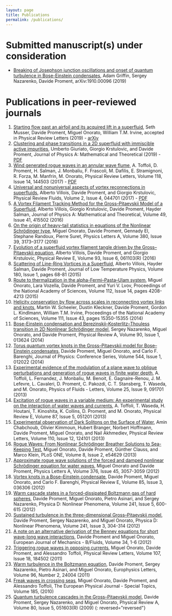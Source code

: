 ```yaml
---
layout: page
title: Publications
permalink: /publications/
---
```


# Submitted manuscript(s) under consideration
- [Breaking of Josephson junction oscillations and onset of quantum turbulence in Bose-Einstein condensates](https://arxiv.org/abs/1910.00096), Adam Griffin, Sergey Nazarenko, Davide Proment, arXiv:1910.00096 (2019)

# Publications in peer-reviewed journals
1. [Starting flow past an airfoil and its acquired lift in a superfluid](https://journals.aps.org/prl/accepted/a2075Yf2Q151086d79a44df26b37e9ae75d770eb4), Seth Musser, Davide Proment, Miguel Onorato, William T.M. Irvine, accepted in Physical Review Letters (2019) - [arXiv](https://arxiv.org/abs/1904.04908)
0. [Clustering and phase transitions in a 2D superfluid with immiscible active impurities](https://doi.org/10.1088/1751-8121/ab2607), Umberto Giuriato, Giorgio Krstulovic, and Davide Proment, Journal of Physics A: Mathematical and Theoretical (2019) - [PDF](https://iopscience.iop.org/article/10.1088/1751-8121/ab2607/pdf)
0. [Wind generated rogue waves in an annular wave flume](https://doi.org/10.1103/PhysRevLett.118.144503), A. Toffoli, D. Proment, H. Salman, J. Monbaliu, F. Frascoli, M. Dafilis, E. Stramignoni, R. Forza, M. Manfrin, M. Onorato, Physical Review Letters, Volume 118, Issue 14, 144503 (2017) - [PDF](../static/papers/PhysRevLett.118.144503.pdf)
0. [Universal and nonuniversal aspects of vortex reconnections in superfluids](https://doi.org/10.1103/PhysRevFluids.2.044701), Alberto Villois, Davide Proment, and Giorgio Krstulovic, Physical Review Fluids, Volume 2, Issue 4, 044701 (2017) - [PDF]()
0. [A Vortex Filament Tracking Method for the Gross–Pitaevskii Model of a Superfluid](https://doi.org/10.1088/1751-8113/49/41/415502), Alberto Villois, Giorgio Krstulovic, Davide Proment, Hayder Salman, Journal of Physics A: Mathematical and Theoretical, Volume 49, Issue 41, 415502 (2016)
0. [On the origin of heavy-tail statistics in equations of the Nonlinear Schrödinger type](https://doi.org/10.1016/j.physleta.2016.07.048), Miguel Onorato, Davide Proment, Gennady El, Stephane Randoux, Pierre Suret, Physics Letters A, Volume 380, Issue 39, 3173–3177 (2016)
0. [Evolution of a superfluid vortex filament tangle driven by the Gross–Pitaevskii equation](https://doi.org/10.1103/PhysRevE.93.061103), Alberto Villois, Davide Proment, and Giorgio Krstulovic, Physical Review E, Volume 93, Issue 6, 061103(R) (2016)
0. [Scattering of Line-Ring Vortices in a Superfluid](https://doi.org/10.1007/s1090), Alberto Villois, Hayder Salman, Davide Proment, Journal of Low Temperature Physics, Volume 180, Issue 1, pages 68-81 (2015)
0. [Route to thermalization in the alpha-Fermi–Pasta–Ulam system](https://doi.org/10.1073/pnas.1404397112), Miguel Onorato, Lara Vozella, Davide Proment, and Yuri V. Lvov, Proceedings of the National Academy of Sciences, Volume 112, Issue 14, pages 4208-4213 (2015)
0. [Helicity conservation by flow across scales in reconnecting vortex links and knots](https://doi.org/10.1073/pnas.1407232111), Martin W. Scheeler, Dustin Kleckner, Davide Proment, Gordon L. Kindlmann, William T.M. Irvine, Proceedings of the National Academy of Sciences, Volume 111, Issue 43, pages 15350-15355 (2014)
0. [Bose-Einstein condensation and Berezinskii–Kosterlitz–Thouless transition in 2D Nonlinear Schrödinger model](https://doi.org/10.1103/PhysRevA.90.013624), Sergey Nazarenko, Miguel Onorato, and Davide Proment, Physical Review A, Volume 90, Issue 1, 013624 (2014)
0. [Torus quantum vortex knots in the Gross–Pitaevskii model for Bose–Einstein condensates](https://doi.org/10.1088/1742-6596/544/1/012022), Davide Proment, Miguel Onorato, and Carlo F. Barenghi, Journal of Physics: Conference Series, Volume 544, Issue 1, 012022 (2014)
0. [Experimental evidence of the modulation of a plane wave to oblique perturbations and generation of rogue waves in finite water depth](https://doi.org/10.1063/1.4821810), A. Toffoli, L. Fernandez, J. Monbaliu, M. Benoit, E. Gagnaire-Renou, J. M. Lefevre, L. Cavaleri, D. Proment, C. Pakozdi, C. T. Stansberg, T. Waseda, and M. Onorato, Physics of Fluids - Letters, Volume 25, Issue 9, 091701 (2013)
0. [Excitation of rogue waves in a variable medium: An experimental study on the interaction of water waves and currents](https://doi.org/10.1103/PhysRevE.87.051201), A. Toffoli, T. Waseda, H. Houtani, T. Kinoshita, K. Collins, D. Proment, and M. Onorato, Physical Review E, Volume 87, Issue 5, 051201 (2013)
0. [Experimental observation of Dark Solitons on the Surface of Water](https://doi.org/10.1103/PhysRevLett.110.124101), Amin Chabchoub, Olivier Kimmoun, Hubert Branger, Norbert Hoffmann, Davide Proment, Miguel Onorato, and Nail Akhmediev, Physical Review Letters, Volume 110, Issue 12, 124101 (2013)
0. [Rogue Waves: From Nonlinear Schrödinger Breather Solutions to Sea-Keeping Test](https://doi.org/10.1371/journal.pone.0054629), Miguel Onorato, Davide Proment, Günther Clauss, and Marco Klein, PLoS ONE, Volume 8, Issue 2, e54629 (2013)
0. [Approximate rogue wave solutions of the forced and damped nonlinear Schrödinger equation for water waves](https://doi.org/10.1016/j.physleta.2012.05.063), Miguel Onorato and Davide Proment, Physics Letters A, Volume 376, Issue 45, 3057-3059 (2012)
0. [Vortex knots in a Bose–Einstein condensate](https://doi.org/10.1103/PhysRevE.85.036306), Davide Proment, Miguel Onorato, and Carlo F. Barenghi, Physical Review E, Volume 85, Issue 3, 036306 (2012)
0. [Warm cascade states in a forced-dissipated Boltzmann gas of hard spheres](https://doi.org/10.1016/j.physd.2011.11.019), Davide Proment, Miguel Onorato, Pietro Asinari, and Sergey Nazarenko, Physica D: Nonlinear Phenomena, Volume 241, Issue 5, 600-615 (2012)
0. [Sustained turbulence in the three-dimensional Gross–Pitaevskii model](https://doi.org/10.1016/j.physd.2011.06.007), Davide Proment, Sergey Nazarenko, and Miguel Onorato, Physica D: Nonlinear Phenomena, Volume 241, Issue 3, 304-314 (2012)
0. [A note on an alternative derivation of the Benney equations for short wave-long wave interactions](https://doi.org/10.1016/j.euromechflu.2012.01.002), Davide Proment and Miguel Onorato, European Journal of Mechanics - B/Fluids, Volume 34, 1-6 (2012)
0. [Triggering rogue waves in opposing currents](https://doi.org/10.1103/PhysRevLett.107.184502), Miguel Onorato, Davide Proment, and Alessandro Toffoli, Physical Review Letters, Volume 107, Issue 18, 184502 (2011)
0. [Warm turbulence in the Boltzmann equation](https://doi.org/10.1209/0295-5075/96/24004), Davide Proment, Sergey Nazarenko, Pietro Asinari, and Miguel Onorato, Europhysics Letters, Volume 96, Number 2, 24004 (2011)
0. [Freak waves in crossing seas](https://doi.org/10.1140/epjst/e2010-01237-8), Miguel Onorato, Davide Proment, and Alessandro Toffoli, The European Physical Journal - Special Topics, Volume 185, (2010)
0. [Quantum turbulence cascades in the Gross–Pitaevskii model](https://doi.org/10.1103/PhysRevA.80.051603), Davide Proment, Sergey Nazarenko, and Miguel Onorato, Physical Review A, Volume 80, Issue 5, 051603(R) (2009)
{: reversed="reversed"}
